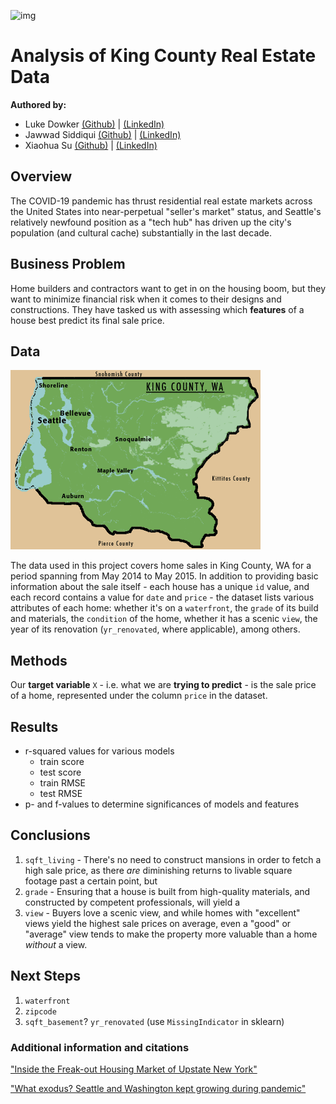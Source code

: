 ![img](./images/kc_header.png)

# Analysis of King County Real Estate Data

**Authored by:**
- Luke Dowker [(Github)](https://github.com/toastdeini) | [(LinkedIn)](https://www.linkedin.com/in/luke-dowker/)
- Jawwad Siddiqui [(Github)](https://github.com/jsiddiqui85) | [(LinkedIn)]()
- Xiaohua Su [(Github)](https://github.com/xiaohua-su) | [(LinkedIn)]()

## Overview

The COVID-19 pandemic has thrust residential real estate markets across the United States into near-perpetual "seller's market" status, and Seattle's relatively newfound position as a "tech hub" has driven up the city's population (and cultural cache) substantially in the last decade.

## Business Problem

Home builders and contractors want to get in on the housing boom, but they want to minimize financial risk when it comes to their designs and constructions. They have tasked us with assessing which **features** of a house best predict its final sale price.

## Data

![img](./images/kc_map.png)

The data used in this project covers home sales in King County, WA for a period spanning from May 2014 to May 2015. In addition to providing basic information about the sale itself - each house has a unique `id` value, and each record contains a value for `date` and `price` - the dataset lists various attributes of each home: whether it's on a `waterfront`, the `grade` of its build and materials, the `condition` of the home, whether it has a scenic `view`, the year of its renovation (`yr_renovated`, where applicable), among others.

## Methods

Our **target variable** `X` - i.e. what we are **trying to predict** - is the sale price of a home, represented under the column `price` in the dataset.

## Results

- r-squared values for various models
    - train score
    - test score
    - train RMSE
    - test RMSE
- p- and f-values to determine significances of models and features

## Conclusions

1. `sqft_living` - There's no need to construct mansions in order to fetch a high sale price, as there *are* diminishing returns to livable square footage past a certain point, but 
2. `grade` - Ensuring that a house is built from high-quality materials, and constructed by competent professionals, will yield a
3. `view` - Buyers love a scenic view, and while homes with "excellent" views yield the highest sale prices on average, even a "good" or "average" view tends to make the property more valuable than a home *without* a view.

## Next Steps

1. `waterfront`
2. `zipcode`
3. `sqft_basement`? `yr_renovated` (use `MissingIndicator` in sklearn)

### Additional information and citations

["Inside the Freak-out Housing Market of Upstate New York"](https://www.curbed.com/article/inside-the-covid-19-housing-market-of-upstate-new-york.html)

["What exodus? Seattle and Washington kept growing during pandemic"](https://www.seattletimes.com/seattle-news/data/covid-slowed-but-didnt-stop-population-growth-in-seattle-washington-hits-7-7m-residents/)